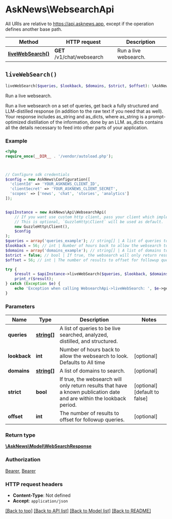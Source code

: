# AskNews\WebsearchApi

All URIs are relative to https://api.asknews.app, except if the operation defines another base path.

| Method | HTTP request | Description |
| ------------- | ------------- | ------------- |
| [**liveWebSearch()**](WebsearchApi.md#liveWebSearch) | **GET** /v1/chat/websearch | Run a live websearch. |


## `liveWebSearch()`

```php
liveWebSearch($queries, $lookback, $domains, $strict, $offset): \AskNews\Model\WebSearchResponse
```

Run a live websearch.

Run a live websearch on a set of queries, get back a fully structured and LLM-distilled response (in addition to the raw text if you need that as well).  Your response includes as_string and as_dicts, where as_string is a prompt-optimized distillation of the information, done by an LLM. as_dicts contains all the details necessary to feed into other parts of your application.

### Example

```php
<?php
require_once(__DIR__ . '/vendor/autoload.php');



// Configure sdk credentials
$config = new AskNews\Configuration([
  'clientId' => 'YOUR_ASKNEWS_CLIENT_ID',
  'clientSecret' => 'YOUR_ASKNEWS_CLIENT_SECRET',
  'scopes' => ['news', 'chat', 'stories', 'analytics']
]);


$apiInstance = new AskNews\Api\WebsearchApi(
    // If you want use custom http client, pass your client which implements `GuzzleHttp\ClientInterface`.
    // This is optional, `GuzzleHttp\Client` will be used as default.
    new GuzzleHttp\Client(),
    $config
);
$queries = array('queries_example'); // string[] | A list of queries to be live searched, analyzed, distilled, and structured.
$lookback = 56; // int | Number of hours back to allow the websearch to look. Defaults to All time
$domains = array('domains_example'); // string[] | A list of domains to search.
$strict = false; // bool | If true, the websearch will only return results that have a known publication date and are within the lookback period.
$offset = 56; // int | The number of results to offset for followup queries.

try {
    $result = $apiInstance->liveWebSearch($queries, $lookback, $domains, $strict, $offset);
    print_r($result);
} catch (Exception $e) {
    echo 'Exception when calling WebsearchApi->liveWebSearch: ', $e->getMessage(), PHP_EOL;
}
```

### Parameters

| Name | Type | Description  | Notes |
| ------------- | ------------- | ------------- | ------------- |
| **queries** | [**string[]**](../Model/string.md)| A list of queries to be live searched, analyzed, distilled, and structured. | |
| **lookback** | **int**| Number of hours back to allow the websearch to look. Defaults to All time | [optional] |
| **domains** | [**string[]**](../Model/string.md)| A list of domains to search. | [optional] |
| **strict** | **bool**| If true, the websearch will only return results that have a known publication date and are within the lookback period. | [optional] [default to false] |
| **offset** | **int**| The number of results to offset for followup queries. | [optional] |

### Return type

[**\AskNews\Model\WebSearchResponse**](../Model/WebSearchResponse.md)

### Authorization

[Bearer](../../README.md#Bearer), [Bearer](../../README.md#Bearer)

### HTTP request headers

- **Content-Type**: Not defined
- **Accept**: `application/json`

[[Back to top]](#) [[Back to API list]](../../README.md#endpoints)
[[Back to Model list]](../../README.md#models)
[[Back to README]](../../README.md)
